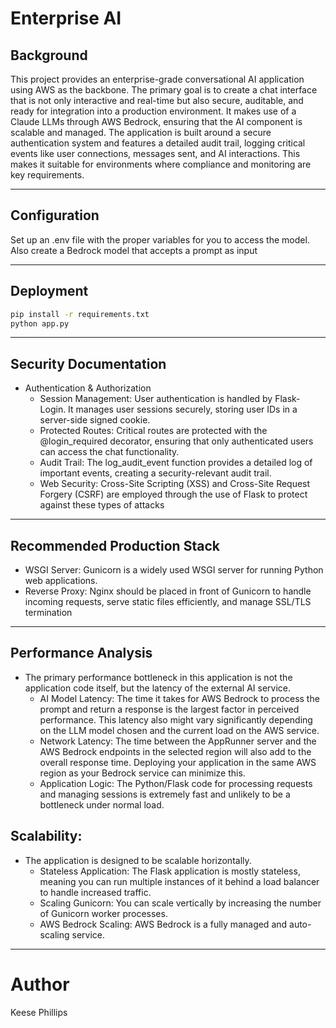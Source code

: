 # Enterprise AI 

## Background
This project provides an enterprise-grade conversational AI application using AWS as the backbone. The primary goal is to create a chat interface that is not only interactive and real-time but also secure, auditable, and ready for integration into a production environment. It makes use of a Claude LLMs through AWS Bedrock, ensuring that the AI component is scalable and managed. The application is built around a secure authentication system and features a detailed audit trail, logging critical events like user connections, messages sent, and AI interactions. This makes it suitable for environments where compliance and monitoring are key requirements.

---

## Configuration
Set up an .env file with the proper variables for you to access the model. Also create a Bedrock model that accepts a prompt as input

---

## Deployment
```bash
pip install -r requirements.txt
python app.py
```

---

## Security Documentation
- Authentication & Authorization
  - Session Management: User authentication is handled by Flask-Login. It manages user sessions securely, storing user IDs in a server-side signed cookie.
  - Protected Routes: Critical routes are protected with the @login_required decorator, ensuring that only authenticated users can access the chat functionality.
  - Audit Trail: The log_audit_event function provides a detailed log of important events, creating a security-relevant audit trail. 
  - Web Security: Cross-Site Scripting (XSS) and Cross-Site Request Forgery (CSRF) are employed through the use of Flask to protect against these types of attacks
  
---

## Recommended Production Stack
- WSGI Server: Gunicorn is a widely used WSGI server for running Python web applications.
- Reverse Proxy: Nginx should be placed in front of Gunicorn to handle incoming requests, serve static files efficiently, and manage SSL/TLS termination

---

## Performance Analysis
- The primary performance bottleneck in this application is not the application code itself, but the latency of the external AI service.
  - AI Model Latency: The time it takes for AWS Bedrock to process the prompt and return a response is the largest factor in perceived performance. This latency also might vary significantly depending on the LLM model chosen and the current load on the AWS service.
  - Network Latency: The time between the AppRunner server and the AWS Bedrock endpoints in the selected region will also add to the overall response time. Deploying your application in the same AWS region as your Bedrock service can minimize this.
  - Application Logic: The Python/Flask code for processing requests and managing sessions is extremely fast and unlikely to be a bottleneck under normal load.

## Scalability: 
- The application is designed to be scalable horizontally.
  - Stateless Application: The Flask application is mostly stateless, meaning you can run multiple instances of it behind a load balancer to handle increased traffic.
  - Scaling Gunicorn: You can scale vertically by increasing the number of Gunicorn worker processes.
  - AWS Bedrock Scaling: AWS Bedrock is a fully managed and auto-scaling service.

---

# Author
Keese Phillips